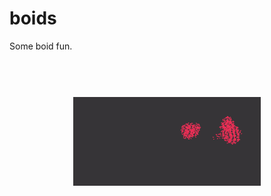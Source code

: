 # boids
Some boid fun.


<h1 align="center">
  <br>
  <img src="https://raw.githubusercontent.com/matt-bro/boids/main/screenshot.gif" alt="example" width="300">
</h1>